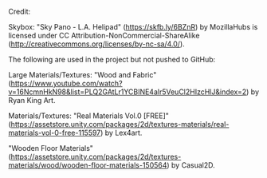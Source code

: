 
Credit:

Skybox:
"Sky Pano - L.A. Helipad" (https://skfb.ly/6BZnR) by MozillaHubs is licensed under CC Attribution-NonCommercial-ShareAlike (http://creativecommons.org/licenses/by-nc-sa/4.0/).


The following are used in the project but not pushed to GitHub:

Large Materials/Textures:
"Wood and Fabric" (https://www.youtube.com/watch?v=16NcmnHkN98&list=PLQ2GAtLr1YCBINE4alr5VeuCl2HIzcHlJ&index=2) by Ryan King Art.


Materials/Textures:
"Real Materials Vol.0 [FREE]" (https://assetstore.unity.com/packages/2d/textures-materials/real-materials-vol-0-free-115597) by Lex4art.

"Wooden Floor Materials" (https://assetstore.unity.com/packages/2d/textures-materials/wood/wooden-floor-materials-150564) by Casual2D.

